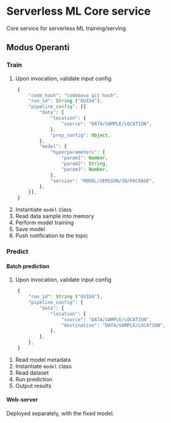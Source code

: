 # Serverless ML Core service

Core service for serverless ML training/serving

## Modus Operanti

### Train

1. Upon invocation, validate input config

```javascript
    {
        "code_hash": "codebase git hash",
        "run_id": String ("UUID4"),
        "pipeline_config": [{
            "data": {
                "location": {
                    "source": "DATA/SAMPLE/LOCATION",
                },
                "prep_config": Object,
            },
            "model": {
                "hyperparameters": {
                    "param1": Number,
                    "param2": String,
                    "param3": Number,
                },
                "version": "MODEL/VERSION/IN/PACKAGE",
            },
        }],
    }
```

2. Instantiate `model` class
3. Read data sample into memory
4. Perform model training
5. Save model
6. Push notification to the topic


### Predict

#### Batch prediction

1. Upon invocation, validate input config

```javascript
    {
        "run_id": String ("UUID4"),
        "pipeline_config": {
            "data": {
                "location": {
                    "source": "DATA/SAMPLE/LOCATION",
                    "destination": "DATA/SAMPLE/LOCATION",
                },
            },
        },
    }
```

1. Read model metadata
2. Instantiate `model` class
3. Read dataset
4. Run prediction
5. Output results

#### Web-server

Deployed separately, with the fixed model.
